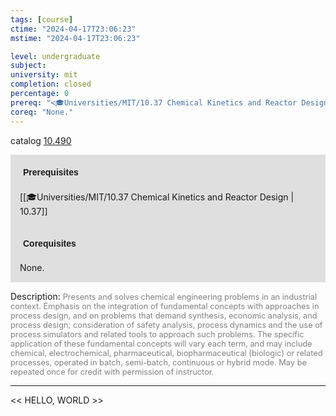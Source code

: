 ```yaml
---
tags: [course]
ctime: "2024-04-17T23:06:23"
mstime: "2024-04-17T23:06:23"

level: undergraduate
subject: 
university: mit
completion: closed
percentage: 0
prereq: "<🎓Universities/MIT/10.37 Chemical Kinetics and Reactor Design>"
coreq: "None."
---
```


catalog [10.490](http://student.mit.edu/catalog/m10a.html#10.490)

<span style="display: block; padding: 15px; background-color: rgb(100, 100, 100, 0.2);"><font id="m_prereq381_0" style="display: block; font-family: Arial, sans-serif; font-weight: bold; padding: 5px">Prerequisites</font><br><span id="prereq381_0">[[🎓Universities/MIT/10.37 Chemical Kinetics and Reactor Design | 10.37]]</span></span>
<span style="display: block; padding: 15px; background-color: rgb(100, 100, 100, 0.2);"><font id="m_coreq381_0" style="display: block; font-family: Arial, sans-serif; font-weight: bold; padding: 5px">Corequisites</font><br><span id="coreq381_0">None.</span></span>

<font style="">Description:</font>
<font style="color: grey; font-size: 0.8rem;">Presents and solves chemical engineering problems in an industrial context. Emphasis on the integration of fundamental concepts with approaches in process design, and on problems that demand synthesis, economic analysis, and process design; consideration of safety analysis, process dynamics and the use of process simulators and related tools to approach such problems. The specific application of these fundamental concepts will vary each term, and may include chemical, electrochemical, pharmaceutical, biopharmaceutical (biologic) or related processes, operated in batch, semi-batch, continuous or hybrid mode. May be repeated once for credit with permission of instructor.</font>



---

<< HELLO, WORLD >>
